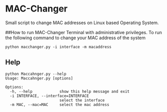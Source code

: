 # MAC-Changer
Small script to change MAC addresses on Linux based Operating System.

##How to run MAC-Changer
Terminal with administrative privileges. To run the following command to change your MAC address of the system

```
python macchanger.py -i interface -m macaddress

```
## Help

```
python Maccahnger.py --help                                  
Usage: Maccahnger.py [options]

Options:
  -h, --help            show this help message and exit
  -i INTERFACE, --interface=INTERFACE
                        select the interface
  -m MAC, --mac=MAC     select the mac address
```
